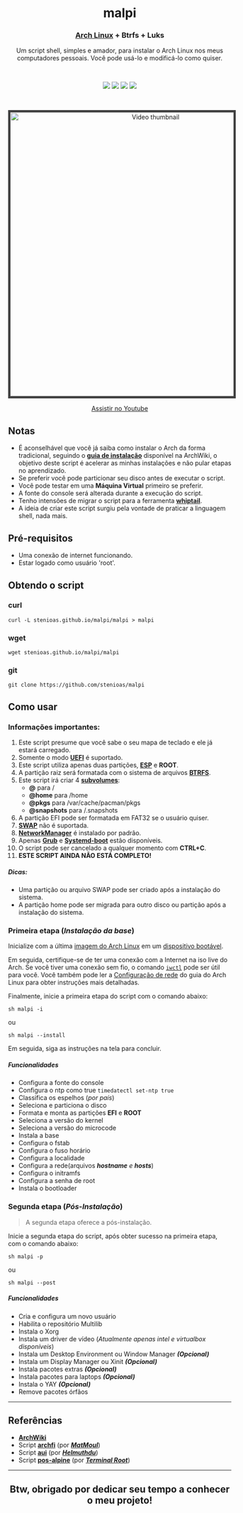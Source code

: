 <h1 align="center">
  malpi
</h1>

<h3 align="center">
  <a href="https://www.archlinux.org">Arch Linux</a> + Btrfs + Luks
</h3>
<p align="center">Um script shell, simples e amador, para instalar o Arch Linux nos meus computadores pessoais. Você pode usá-lo e modificá-lo como quiser.</p>
<br>
<p align="center">
  <img src="https://img.shields.io/badge/Maintained%3F-Yes-green?style=for-the-badge">
  <img src="https://img.shields.io/github/license/stenioas/malpi?style=for-the-badge">
  <img src="https://img.shields.io/github/issues/stenioas/malpi?color=violet&style=for-the-badge">
  <img src="https://img.shields.io/github/stars/stenioas/malpi?style=for-the-badge">
</p>
<br>
<p align="center"><img src="http://img.youtube.com/vi/OKmuv7xQKqw/0.jpg" alt="Video thumbnail" width="640px" style="border: 5px solid #414141"></p>
<p align="center"><a href="https://www.youtube.com/watch?v=OKmuv7xQKqw" target="_blank">Assistir no Youtube</a></p>

## Notas
* É aconselhável que você já saiba como instalar o Arch da forma tradicional, seguindo o [**guia de instalação**](https://wiki.archlinux.org/index.php/Installation_guide_(Português)) disponível na ArchWiki, o objetivo deste script é acelerar as minhas instalações e não pular etapas no aprendizado.
* Se preferir você pode particionar seu disco antes de executar o script.
* Você pode testar em uma **Máquina Virtual** primeiro se preferir.
* A fonte do console será alterada durante a execução do script.
* Tenho intensões de migrar o script para a ferramenta [**whiptail**](https://linux.die.net/man/1/whiptail).
* A ideia de criar este script surgiu pela vontade de praticar a linguagem shell, nada mais.

## Pré-requisitos

- Uma conexão de internet funcionando.
- Estar logado como usuário 'root'.

## Obtendo o script

### curl
	curl -L stenioas.github.io/malpi/malpi > malpi

### wget
	wget stenioas.github.io/malpi/malpi

### git
	git clone https://github.com/stenioas/malpi

## Como usar

### Informações importantes:

1. Este script presume que você sabe o seu mapa de teclado e ele já estará carregado.
2. Somente o modo [**UEFI**](https://wiki.archlinux.org/index.php/Unified_Extensible_Firmware_Interface) é suportado.
3. Este script utiliza apenas duas partições, [**ESP**](https://wiki.archlinux.org/index.php/EFI_system_partition_(Português)) e **ROOT**.
4. A partição raiz será formatada com o sistema de arquivos [**BTRFS**](https://wiki.archlinux.org/index.php/Btrfs_(Português)).
5. Este script irá criar 4 [**subvolumes**](https://wiki.archlinux.org/index.php/Btrfs_(Português)#Subvolumes):
	- **@** para /
	- **@home** para /home
	- **@pkgs** para /var/cache/pacman/pkgs
	- **@snapshots** para /.snapshots
6. A partição EFI pode ser formatada em FAT32 se o usuário quiser.
7. [**SWAP**](https://wiki.archlinux.org/index.php/Swap_(Português)) não é suportada.
8. [**NetworkManager**](https://wiki.archlinux.org/index.php/NetworkManager_(Português)) é instalado por padrão.
9. Apenas [**Grub**](https://wiki.archlinux.org/index.php/GRUB_(Português)) e [**Systemd-boot**](https://wiki.archlinux.org/index.php/Systemd-boot) estão disponíveis.
10. O script pode ser cancelado a qualquer momento com **CTRL+C**.
11. **ESTE SCRIPT AINDA NÃO ESTÁ COMPLETO!**

##### Dicas:
  - Uma partição ou arquivo SWAP pode ser criado após a instalação do sistema.
  - A partição home pode ser migrada para outro disco ou partição após a instalação do sistema.

### Primeira etapa (*Instalação da base*)

Inicialize com a última [imagem do Arch Linux](https://www.archlinux.org/download/) em um [dispositivo bootável](https://wiki.archlinux.org/index.php/USB_flash_installation_media_(Português)).

Em seguida, certifique-se de ter uma conexão com a Internet na iso live do Arch. Se você tiver uma conexão sem fio, o comando [`iwctl`](https://wiki.archlinux.org/index.php/Iwd_(Português)#iwctl) pode ser útil para você. Você também pode ler a  [Configuração de rede](https://wiki.archlinux.org/index.php/USB_flash_installation_medium_(Português)) do guia do Arch Linux para obter instruções mais detalhadas.

Finalmente, inicie a primeira etapa do script com o comando abaixo:

    sh malpi -i

ou

	sh malpi --install

Em seguida, siga as instruções na tela para concluir.

##### Funcionalidades
- Configura a fonte do console
- Configura o ntp como true `timedatectl set-ntp true`
- Classifica os espelhos (*por país*)
- Seleciona e particiona o disco
- Formata e monta as partições **EFI** e **ROOT**
- Seleciona a versão do kernel
- Seleciona a versão do microcode
- Instala a base
- Configura o fstab
- Configura o fuso horário
- Configura a localidade
- Configura a rede(arquivos ***hostname** e **hosts***)
- Configura o initramfs
- Configura a senha de root
- Instala o bootloader

### Segunda etapa (*Pós-Instalação*) ###

> A segunda etapa oferece a pós-instalação.

Inicie a segunda etapa do script, após obter sucesso na primeira etapa, com o comando abaixo:

	sh malpi -p

ou

	sh malpi --post

##### Funcionalidades
- Cria e configura um novo usuário
- Habilita o repositório Multilib
- Instala o Xorg
- Instala um driver de vídeo (*Atualmente apenas intel e virtualbox disponíveis*)
- Instala um Desktop Environment ou Window Manager ***(Opcional)***
- Instala um Display Manager ou Xinit ***(Opcional)***
- Instala pacotes extras ***(Opcional)***
- Instala pacotes para laptops ***(Opcional)***
- Instala o YAY ***(Opcional)***
- Remove pacotes órfãos

---

## Referências

- [**ArchWiki**](https://wiki.archlinux.org/index.php/Main_page_(Português))
- Script [**archfi**](https://github.com/MatMoul/archfi) (por [***MatMoul***](https://github.com/MatMoul))
- Script [**aui**](https://github.com/helmuthdu/aui) (por [***Helmuthdu***](https://github.com/helmuthdu))
- Script [**pos-alpine**](https://terminalroot.com.br/2019/12/alpine-linux-com-awesomewm-nao-recomendado-para-usuarios-nutella.html) (por [***Terminal Root***](https://terminalroot.com.br/))

---
<h2 align="center">Btw, obrigado por dedicar seu tempo a conhecer o meu projeto!</h2>

